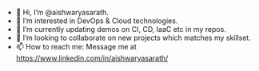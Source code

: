 - 👋 Hi, I’m @aishwaryasarath.
- 👀 I’m interested in DevOps & Cloud technologies.
- 🌱 I’m currently updating demos on CI, CD, IaaC etc in my repos.
- 💞️ I’m looking to collaborate on new projects which matches my skillset.
- 📫 How to reach me: Message me at https://www.linkedin.com/in/aishwaryasarath/

<!---
aishwaryasarath/aishwaryasarath is a ✨ special ✨ repository because its `README.md` (this file) appears on your GitHub profile.
You can click the Preview link to take a look at your changes.
--->
